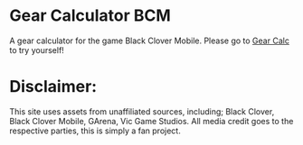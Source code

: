 # Gear Calculator BCM
 A gear calculator for the game Black Clover Mobile.
 Please go to [Gear Calc](https://skario37.github.io/gear-calc-bcm/) to try yourself!

# Disclaimer:
This site uses assets from unaffiliated sources, including; Black Clover, Black Clover Mobile, GArena, Vic Game Studios. All media credit goes to the respective parties, this is simply a fan project. 
